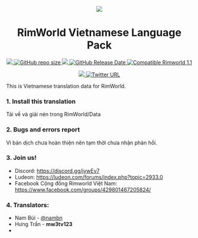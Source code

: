 <p align="center">
    <a href="https://store.steampowered.com/app/294100/RimWorld/">
        <img src="http://rimworldwiki.com/images/thumb/8/8c/Rimworldlogo.png/600px-Rimworldlogo.png">
    </a>
</p>

<h1 align="center">RimWorld Vietnamese Language Pack</h1>

<p align="center">
	<a href="https://github.com/Ludeon/RimWorld-Vietnamese/releases">
		<img src="https://img.shields.io/github/v/release/Ludeon/RimWorld-Vietnamese" />
    </a>   
    <a href="https://github.com/Ludeon/RimWorld-Vietnamese/releases">
        <img alt="GitHub repo size" src="https://img.shields.io/github/repo-size/Ludeon/RimWorld-Vietnamese?color=0&label=size">
    </a>   
    <a href="https://github.com/Ludeon/RimWorld-Vietnamese/releases">   
	    <img src="https://img.shields.io/github/downloads/Ludeon/RimWorld-Vietnamese/total" />
    </a>
    <a href="https://github.com/Ludeon/RimWorld-Vietnamese/releases">
        <img alt="GitHub Release Date" src="https://img.shields.io/github/release-date/Ludeon/RimWorld-Vietnamese">
    </a>   
	<a href="https://rimworldwiki.com/wiki/Version_history">
		<img src="https://img.shields.io/badge/RimWorld-1.1-purple.svg?longCache=true&style=plastic)" alt="Compatible Rimworld 1.1" />
    </a>
</p>
<p align="center">
    <a href="https://discord.gg/jywEv7">
		<img src="https://img.shields.io/discord/642929390669529091?label=discord&logo=discord" />
	</a>
    <a href="https://www.facebook.com/groups/429801467205824/">
    <img alt="Twitter URL" src="https://img.shields.io/twitter/url?label=Rimworld%20Vi%E1%BB%87t%20Nam&logo=facebook&style=social&url=https%3A%2F%2Fwww.facebook.com%2Fgroups%2F429801467205824%2F">
    </a>
</p>

This is Vietnamese translation data for RimWorld.

### 1. Install this translation
Tải về và giải nén trong RimWorld/Data

### 2. Bugs and errors report
Vì bản dịch chưa hoàn thiện nên tạm thời chưa nhận phản hồi.

### 3. Join us!
- Discord: https://discord.gg/jywEv7
- Ludeon: https://ludeon.com/forums/index.php?topic=2933.0 
- Facebook Cộng đồng Rimworld Việt Nam: https://www.facebook.com/groups/429801467205824/
  
### 4. Translators:
- Nam Bùi - [@nambn](https://github.com/nambn)
- Hưng Trần - **mw3tv123**
- 
